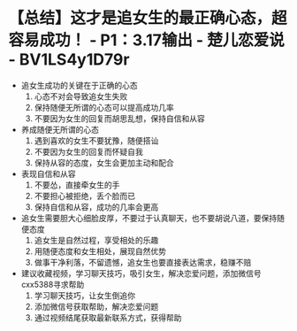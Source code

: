 # 【总结】这才是追女生的最正确心态，超容易成功！ - P1：3.17输出 - 楚儿恋爱说 - BV1LS4y1D79r

-   追女生成功的关键在于正确的心态
    1.  心态不对会导致追女生失败
    2.  保持随便无所谓的心态可以提高成功几率
    3.  不要因为女生的回复而胡思乱想，保持自信和从容
-   养成随便无所谓的心态
    1.  遇到喜欢的女生不要犹豫，随便搭讪
    2.  不要因为女生的回复而怀疑自我
    3.  保持从容的态度，女生会更加主动和配合
-   表现自信和从容
    1.  不要怂，直接牵女生的手
    2.  不要担心被拒绝，丢个脸而已
    3.  保持自信和从容，成功的几率会更高
-   追女生需要胆大心细脸皮厚，不要过于认真聊天，也不要胡说八道，要保持随便态度
    1.  追女生是自然过程，享受相处的乐趣
    2.  用随便态度和女生相处，展现自然优势
    3.  做事干净利落，不留遗憾，追女生也要直接表达需求，稳赚不赔
-   建议收藏视频，学习聊天技巧，吸引女生，解决恋爱问题，添加微信号cxx5388寻求帮助
    1.  学习聊天技巧，让女生倒追你
    2.  添加微信号获取帮助，解决恋爱问题
    3.  通过视频结尾获取最新联系方式，获得帮助
